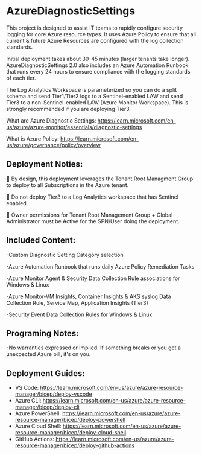 # AzureDiagnosticSettings

This project is designed to assist IT teams to rapidly configure security logging for core Azure resource types. It uses Azure Policy to ensure that all current & future Azure Resources are configured with the log collection standards.

Initial deployment takes about 30-45 minutes (larger tenants take longer). AzureDiagnosticSettings 2.0 also includes an Azure Automation Runbook that runs every 24 hours to ensure compliance with the logging standards of each tier.

The Log Analytics Workspace is parameterized so you can do a split schema and send Tier1/Tier2 logs to a Sentinel-enabled LAW and send Tier3 to a non-Sentinel-enabled LAW (Azure Monitor Workspace). This is strongly recommended if you are deploying Tier3. 

What are Azure Diagnostic Settings: https://learn.microsoft.com/en-us/azure/azure-monitor/essentials/diagnostic-settings

What is Azure Policy: https://learn.microsoft.com/en-us/azure/governance/policy/overview

## Deployment Noties:

🔻 By design, this deployment leverages the Tenant Root Managment Group to deploy to all Subscriptions in the Azure tenant.

🔻 Do not deploy Tier3 to a Log Analytics workspace that has Sentinel enabled. 

🔻 Owner permissions for Tenant Root Management Group + Global Administrator must be Active for the SPN/User doing the deployment. 

## Included Content:

-Custom Diagnostic Setting Category selection

-Azure Automation Runbook that runs daily Azure Policy Remediation Tasks

-Azure Monitor Agent & Security Data Collection Rule associations for Windows & Linux

-Azure Monitor-VM Insights, Container Insights & AKS syslog Data Collection Rule, Service Map, Application Insights (Tier3)

-Security Event Data Collection Rules for Windows & Linux


## Programing Notes:

-No warranties expressed or implied. If something breaks or you get a unexpected Azure bill, it's on you. 

## Deployment Guides:

- VS Code: https://learn.microsoft.com/en-us/azure/azure-resource-manager/bicep/deploy-vscode
- Azure CLI: https://learn.microsoft.com/en-us/azure/azure-resource-manager/bicep/deploy-cli
- Azure PowerShell: https://learn.microsoft.com/en-us/azure/azure-resource-manager/bicep/deploy-powershell
- Azure Cloud Shell: https://learn.microsoft.com/en-us/azure/azure-resource-manager/bicep/deploy-cloud-shell
- GitHub Actions: https://learn.microsoft.com/en-us/azure/azure-resource-manager/bicep/deploy-github-actions



